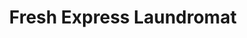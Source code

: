 ---
title: "Fresh Express Laundromat"
url: /mount-carmel/fresh-express-laundromat/
shop: Wäscherei
---